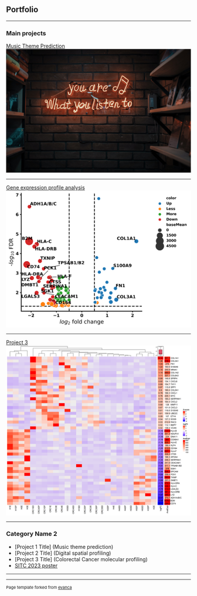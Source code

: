 ## Portfolio

---

### Main projects

[Music Theme Prediction](/pdf/Music_Theme_Prediction_Model.pdf)
<img src="images/m1.jpg?raw=true"/>

---
[Gene expression profile analysis](/pdf/DSP_GSanalysis.pdf)
<img src="images/volcanoG3.png?raw=true"/>

---
[Project 3 ](/images/heatmap_CRC_H4a.png)
<img src="images/heatmap_CRC_H4a.png?raw=true"/>

---

### Category Name 2

- [Project 1 Title] (Music theme prediction)
- [Project 2 Title] (Digital spatial profiling)
- [Project 3 Title] (Colorectal Cancer molecular profiling)
- [SITC 2023 poster](/pdf/SITC_CRCmutations188_2023.pdf)


---




---
<p style="font-size:11px">Page template forked from <a href="https://github.com/evanca/quick-portfolio">evanca</a></p>
<!-- Remove above link if you don't want to attibute -->
